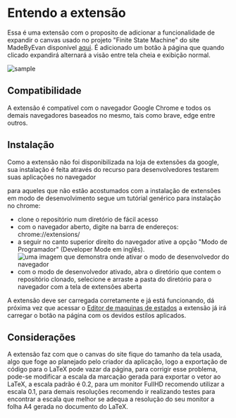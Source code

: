 # Entendo a extensão

Essa é uma extensão com o proposito de adicionar a funcionalidade de expandir o canvas usado no projeto "Finite State Machine" do site MadeByEvan disponível [aqui](http://madebyevan.com/fsm/). É adicionado um botão à página que quando clicado expandirá alternará a visão entre tela cheia e exibição normal.

![sample](https://user-images.githubusercontent.com/54212199/112735890-712ce500-8f2d-11eb-8024-63a7540fea14.gif)

## Compatibilidade

A extensão é compatível com o navegador Google Chrome e todos os demais navegadores baseados no mesmo, tais como brave, edge entre outros.

## Instalação

Como a extensão não foi disponibilizada na loja de extensões da google, sua instalação é feita através do recurso para desenvolvedores testarem suas aplicações no navegador

para aqueles que não estão acostumados com a instalação de extensões em modo de desenvolvimento segue um tutórial genérico para instalação no chrome:

- clone o repositório num diretório de fácil acesso
- com o navegador aberto, digite na barra de endereços: chrome://extensions/
- a seguir no canto superior direito do navegador ative a opção "Modo de Programador" \(Developer Mode em inglês\).
![uma imagem que demonstra onde ativar o modo de desenvolvedor do navegador](https://user-images.githubusercontent.com/54212199/112735354-0f1eb080-8f2a-11eb-9865-1b80ff3f86cd.jpg)
- com o modo de desenvolvedor ativado, abra o diretório que contem o repositório clonado, selecione e arraste a pasta do diretório para o navegador com a tela de extensões aberta

A extensão deve ser carregada corretamente e já está funcionando, dá próxima vez que acessar o [Editor de maquinas de estados](http://madebyevan.com/fsm/) a extensão já irá carregar o botão na página com os devidos estilos aplicados.

## Considerações

A extensão faz com que o canvas do site fique do tamanho da tela usada, algo que foge ao planejado pelo criador da aplicação, logo a exportação de código para o LaTeX pode vazar da página, para corrigir esse problema, pode-se modificar a escala da marcação gerada para exportar o vetor ao LaTeX, a escala padrão é 0.2, para um monitor FullHD recomendo utilizar a escala 0.1, para demais resoluções recomendo ir realizando testes para encontrar a escala que melhor se adequa a resolução do seu monitor a folha A4 gerada no documento do LaTeX.
